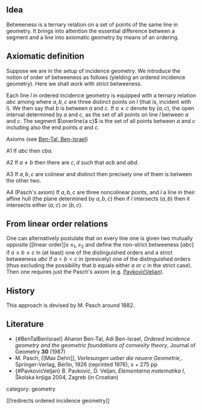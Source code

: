 ## Idea

Betweeness is a ternary relation on a set of points of the same line in geometry. It brings into attention the essential difference between a segment and a line into axiomatic geometry by means of an ordering.

## Axiomatic definition

Suppose we are in the setup of incidence geometry. We introduce the notion of order of betweeness as follows (yielding an ordered incidence geometry). Here we shall work with strict betweeness.

Each line $l$ in ordered incidence geometry is equipped with a ternary relation $a b c$ among where $a,b,c$ are three distinct points on $l$ (that is, incident with $l$). We then say that $b$ is between $a$ and $c$. If $a\neq c$ denote by $(a,c)$, the open interval determined by $a$ and $c$, as the set of all points on line $l$ between $a$ and $c$. The segment $\overline{a c}$ is the set of all points between $a$ and $c$ including also the end points $a$ and $c$.

Axioms (see [Ben-Tal, Ben-Israel](#BenTalBenIsrael))

A1 If $a b c$ then $c b a$.

A2 If $a\neq b$ then there are $c, d$ such that $a c b$ and $a b d$.

A3 If $a,b,c$ are colinear and distinct then precisely one of them is between the other two.

A4 (Pasch's axiom) If $a,b,c$ are three noncolinear points, and $l$ a line in their affine hull (the plane determined by $a,b,c$) then if $l$ intersects $(a,b)$ then it intersects either $(a,c)$ or $(b,c)$.

## From linear order relations

One can alternatively postulate that on every line one is given two mutually opposite [[linear order]]s $\leq_1,\leq_2$ and define the non-strict betweeness $[a b c]$ if $a \leq b\leq c$ in (at least) one of the distinguished orders and a strict betweeness $a b c$ if $a \lt b \lt c$ in (presicely) one of the distinguished orders (thus excluding the possibility that $b$ equals either $a$ or $c$ in the strict case). 
Then one requires just the Pasch's axiom (e.g. [PavkovićVeljan](#PavkovicVeljan)). 

## History

This approach is devised by M. Pasch around 1882.

## Literature

* {#BenTalBenIsrael} Aharon Ben-Tal, Adi Ben-Israel, _Ordered incidence geometry and the geometric foundations of convexity theory_, Journal of Geometry __30__ (1987)
* M. Pasch, [[Max Dehn]], _Vorlesungen ueber die neuere Geometrie_,. Springer-Verlag, Berlin, 1926 (reprinted 1976), x + 275 pp
* {#PavkovicVeljan} B. Pavković, D. Veljan, _Elementarna matematika I_, Školska knjiga 2004, Zagreb (in Croatian)

category: geometry

[[!redirects ordered incidence geometry]]